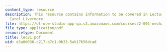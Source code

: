 ```yaml
---
content_type: resource
description: This resource contains information to be covered in Lecture 21 by Prof.
  Carol Livermore.
file: https://ol-ocw-studio-app-qa.s3.amazonaws.com/courses/2-001-mechanics-materials-i-fall-2006/e5a0d036c217b7c10b335ab17b56dcad_lec21.pdf
file_type: application/pdf
resourcetype: Document
title: lec21.pdf
uid: e5a0d036-c217-b7c1-0b33-5ab17b56dcad
---
```

